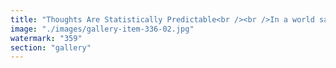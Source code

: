 ```yaml
---
title: "Thoughts Are Statistically Predictable<br /><br />In a world saturated with data, even thoughts cast shadows.<br /><br />When brain wallets were looted in seconds, it wasn’t mind-reading—it was statistical clairvoyance. Predictable phrases. Familiar quotes. Patterns etched by culture, language, and habit.<br /><br />What we imagine to be ourselves—our passwords, preferences, and beliefs—are often just derivatives of shared templates. And those templates are being mapped, monetized, and modeled at scale.<br /><br />This isn’t paranoia. It’s signal analysis.<br /><br />Our thoughts echo across algorithms that learn faster than we reflect, nudging decisions before we’re aware we’re choosing. And so the question isn’t whether your cognition is private. It’s whether it’s still sovereign.<br /><br />Defending against this isn’t just about better encryption. It’s about reclaiming the imagination—the unpredictable, the poetic, the fractal divergences that escape probabilistic capture.<br /><br />In an age of cognitive commodification, novelty is resistance."
image: "./images/gallery-item-336-02.jpg"
watermark: "359"
section: "gallery"
---
```

